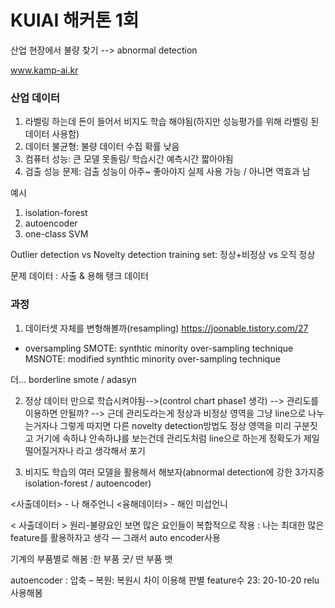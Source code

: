 # KUIAI 해커톤 1회

산업 현장에서 불량 찾기 --> abnormal detection

www.kamp-ai.kr

### 산업 데이터 
1. 라벨링 하는데 돈이 들어서 비지도 학습 해야됨(하지만 성능평가를 위해 라벨링 된 데이터 사용함)
2. 데이터 불균형: 불량 데이터 수집 확률 낮음
3. 컴퓨터 성능: 큰 모델 못돌림/ 학습시간 예측시간 짧아야됨
4. 검출 성능 문제: 검출 성능이 아주~ 좋아야지 실제 사용 가능 / 아니면 역효과 남

예시
1. isolation-forest
2. autoencoder
3. one-class SVM

Outlier detection vs Novelty detection
training set: 정상+비정상 vs 오직 정상

문제 데이터 : 사출 &  용해 탱크 데이터





### 과정

1. 데이터셋 자체를 변형해볼까(resampling)
https://joonable.tistory.com/27
- oversampling
SMOTE: synthtic minority over-sampling technique
MSNOTE: modified synthtic minority over-sampling technique

더... borderline smote / adasyn

2. 정상 데이터 만으로 학습시켜야됨-->(control chart phase1 생각) 
--> 관리도를 이용하면 안될까? 
--> 근데 관리도라는게 정상과 비정상 영역을 그냥 line으로 나누는거자나 그렇게 따지면 다른 novelty detection방법도 정상 영역을 미리 구분짓고 거기에 속하냐 안속하냐를 보는건데 관리도처럼 line으로 하는게 정확도가 제일 떨어질거자나
라고 생각해서 포기

3. 비지도 학습의 여러 모델을 활용해서 해보자(abnormal detection에 강한 3가지중 isolation-forest / autoencoder) 
 

<사출데이터> - 나 해주언니
<융해데이터> - 해인 미섭언니

< 사출데이터 >
원리-불량요인 보면 많은 요인들이 복합적으로 작용 : 나는 최대한 많은 feature를 활용하자고 생각 — 그래서 auto encoder사용

기계의 부품별로 해봄 :한 부품 굿/ 딴 부품 뱃

autoencoder : 압축 – 복원: 복원시 차이 이용해 판별
feature수 23:   20-10-20 relu 사용해봄
